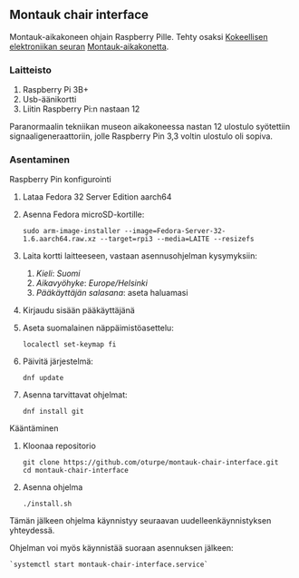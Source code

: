 ## Montauk chair interface
Montauk-aikakoneen ohjain Raspberry Pille. Tehty osaksi [Kokeellisen elektroniikan seuran][koelse]
[Montauk-aikakonetta][aikakone].

[koelse]: http://koelse.org
[aikakone]: https://oturpe.kapsi.fi/museum-of-paranormal-technology/exhibits/Montauk_Time_Machine.html

### Laitteisto
1. Raspberry Pi 3B+
2. Usb-äänikortti
3. Liitin Raspberry Pi:n nastaan 12

Paranormaalin tekniikan museon aikakoneessa nastan 12 ulostulo syötettiin signaaligeneraattoriin, jolle
Raspberry Pin 3,3 voltin ulostulo oli sopiva.

### Asentaminen
Raspberry Pin konfigurointi
1. Lataa Fedora 32 Server Edition aarch64
1. Asenna Fedora microSD-kortille:

    `sudo arm-image-installer --image=Fedora-Server-32-1.6.aarch64.raw.xz --target=rpi3 --media=LAITE --resizefs`

2. Laita kortti laitteeseen, vastaan asennusohjelman kysymyksiin:
    1. *Kieli*: _Suomi_
    2. *Aikavyöhyke*: _Europe/Helsinki_
    3. *Pääkäyttäjän salasana*: aseta haluamasi
3. Kirjaudu sisään pääkäyttäjänä
4. Aseta suomalainen näppäimistöasettelu:

    `localectl set-keymap fi`

5. Päivitä järjestelmä:

    `dnf update`

6. Asenna tarvittavat ohjelmat:

   `dnf install git`

Kääntäminen
1. Kloonaa repositorio

    ```
    git clone https://github.com/oturpe/montauk-chair-interface.git
    cd montauk-chair-interface
    ```

2. Asenna ohjelma

    `./install.sh`

Tämän jälkeen ohjelma käynnistyy seuraavan uudelleenkäynnistyksen yhteydessä.

Ohjelman voi myös käynnistää suoraan asennuksen jälkeen:

    `systemctl start montauk-chair-interface.service`

